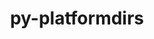 ---
title: "py-platformdirs"
layout: cache
categories: [package, v0.20.1]
meta: {"versions": ["3.5.0"], "compilers": ["gcc@=11.1.0", "gcc@=7.3.1"], "oss": ["amzn2", "ubuntu20.04"], "platforms": ["linux"], "targets": ["aarch64", "neoverse_n1", "ppc64le", "x86_64_v3"], "stacks": ["aws-isc", "aws-isc-aarch64", "data-vis-sdk", "e4s", "e4s-power", "root"], "num_specs": 11, "num_specs_by_stack": {"aws-isc-aarch64": 2, "root": 11, "aws-isc": 1, "e4s-power": 3, "e4s": 3, "data-vis-sdk": 2}}
spec_details: [{"hash": "hgka3tlydtgnaburagszxospu3qt5tnf", "compiler": "gcc@=7.3.1", "versions": ["3.5.0"], "os": "amzn2", "platform": "linux", "target": "aarch64", "variants": ["build_system=python_pip", "~wheel"], "stacks": ["aws-isc-aarch64", "root"], "size": "-", "tarball": "https://binaries.spack.io/v0.20.1/build_cache/linux-amzn2-aarch64/gcc-7.3.1/py-platformdirs-3.5.0/linux-amzn2-aarch64-gcc-7.3.1-py-platformdirs-3.5.0-hgka3tlydtgnaburagszxospu3qt5tnf.spack"}, {"hash": "xa3dgydrf5npvfwcydci3nwylv7t3gz3", "compiler": "gcc@=7.3.1", "versions": ["3.5.0"], "os": "amzn2", "platform": "linux", "target": "neoverse_n1", "variants": ["build_system=python_pip", "~wheel"], "stacks": ["aws-isc-aarch64", "root"], "size": "-", "tarball": "https://binaries.spack.io/v0.20.1/build_cache/linux-amzn2-neoverse_n1/gcc-7.3.1/py-platformdirs-3.5.0/linux-amzn2-neoverse_n1-gcc-7.3.1-py-platformdirs-3.5.0-xa3dgydrf5npvfwcydci3nwylv7t3gz3.spack"}, {"hash": "3x7gieqn5soxhtefu2tms3x4cndldejw", "compiler": "gcc@=7.3.1", "versions": ["3.5.0"], "os": "amzn2", "platform": "linux", "target": "x86_64_v3", "variants": ["build_system=python_pip", "~wheel"], "stacks": ["aws-isc", "root"], "size": "-", "tarball": "https://binaries.spack.io/v0.20.1/build_cache/linux-amzn2-x86_64_v3/gcc-7.3.1/py-platformdirs-3.5.0/linux-amzn2-x86_64_v3-gcc-7.3.1-py-platformdirs-3.5.0-3x7gieqn5soxhtefu2tms3x4cndldejw.spack"}, {"hash": "zaprczzkvzffwntnyvw54l64tli46gqd", "compiler": "gcc@=11.1.0", "versions": ["3.5.0"], "os": "ubuntu20.04", "platform": "linux", "target": "ppc64le", "variants": ["build_system=python_pip", "~wheel"], "stacks": ["root", "e4s-power"], "size": "-", "tarball": "https://binaries.spack.io/v0.20.1/build_cache/linux-ubuntu20.04-ppc64le/gcc-11.1.0/py-platformdirs-3.5.0/linux-ubuntu20.04-ppc64le-gcc-11.1.0-py-platformdirs-3.5.0-zaprczzkvzffwntnyvw54l64tli46gqd.spack"}, {"hash": "ehpl42ymtkwujbjc45frzhit4u3kl5pi", "compiler": "gcc@=11.1.0", "versions": ["3.5.0"], "os": "ubuntu20.04", "platform": "linux", "target": "ppc64le", "variants": ["build_system=python_pip", "~wheel"], "stacks": ["root", "e4s-power"], "size": "-", "tarball": "https://binaries.spack.io/v0.20.1/build_cache/linux-ubuntu20.04-ppc64le/gcc-11.1.0/py-platformdirs-3.5.0/linux-ubuntu20.04-ppc64le-gcc-11.1.0-py-platformdirs-3.5.0-ehpl42ymtkwujbjc45frzhit4u3kl5pi.spack"}, {"hash": "q4aniyneormp67dojcz43ukx6mcjtkcg", "compiler": "gcc@=11.1.0", "versions": ["3.5.0"], "os": "ubuntu20.04", "platform": "linux", "target": "ppc64le", "variants": ["build_system=python_pip", "~wheel"], "stacks": ["root", "e4s-power"], "size": "-", "tarball": "https://binaries.spack.io/v0.20.1/build_cache/linux-ubuntu20.04-ppc64le/gcc-11.1.0/py-platformdirs-3.5.0/linux-ubuntu20.04-ppc64le-gcc-11.1.0-py-platformdirs-3.5.0-q4aniyneormp67dojcz43ukx6mcjtkcg.spack"}, {"hash": "5xo2zz4wzsl4hmlsfvat6q7pwzqjix3j", "compiler": "gcc@=11.1.0", "versions": ["3.5.0"], "os": "ubuntu20.04", "platform": "linux", "target": "x86_64_v3", "variants": ["build_system=python_pip", "~wheel"], "stacks": ["e4s", "root"], "size": "-", "tarball": "https://binaries.spack.io/v0.20.1/build_cache/linux-ubuntu20.04-x86_64_v3/gcc-11.1.0/py-platformdirs-3.5.0/linux-ubuntu20.04-x86_64_v3-gcc-11.1.0-py-platformdirs-3.5.0-5xo2zz4wzsl4hmlsfvat6q7pwzqjix3j.spack"}, {"hash": "g3wpniodu644ybuulp4oesevmvtm4u5u", "compiler": "gcc@=11.1.0", "versions": ["3.5.0"], "os": "ubuntu20.04", "platform": "linux", "target": "x86_64_v3", "variants": ["build_system=python_pip", "~wheel"], "stacks": ["root", "data-vis-sdk"], "size": "-", "tarball": "https://binaries.spack.io/v0.20.1/build_cache/linux-ubuntu20.04-x86_64_v3/gcc-11.1.0/py-platformdirs-3.5.0/linux-ubuntu20.04-x86_64_v3-gcc-11.1.0-py-platformdirs-3.5.0-g3wpniodu644ybuulp4oesevmvtm4u5u.spack"}, {"hash": "anrvg4jzh3k3le6okb5qtnbj5g75h4y2", "compiler": "gcc@=11.1.0", "versions": ["3.5.0"], "os": "ubuntu20.04", "platform": "linux", "target": "x86_64_v3", "variants": ["build_system=python_pip", "~wheel"], "stacks": ["root", "data-vis-sdk"], "size": "-", "tarball": "https://binaries.spack.io/v0.20.1/build_cache/linux-ubuntu20.04-x86_64_v3/gcc-11.1.0/py-platformdirs-3.5.0/linux-ubuntu20.04-x86_64_v3-gcc-11.1.0-py-platformdirs-3.5.0-anrvg4jzh3k3le6okb5qtnbj5g75h4y2.spack"}, {"hash": "esj2wib2qr3bthto7yrs4qjl5gcxgnwy", "compiler": "gcc@=11.1.0", "versions": ["3.5.0"], "os": "ubuntu20.04", "platform": "linux", "target": "x86_64_v3", "variants": ["build_system=python_pip", "~wheel"], "stacks": ["e4s", "root"], "size": "-", "tarball": "https://binaries.spack.io/v0.20.1/build_cache/linux-ubuntu20.04-x86_64_v3/gcc-11.1.0/py-platformdirs-3.5.0/linux-ubuntu20.04-x86_64_v3-gcc-11.1.0-py-platformdirs-3.5.0-esj2wib2qr3bthto7yrs4qjl5gcxgnwy.spack"}, {"hash": "fucbijfn6zuoa3otqdgmstfdyopd3v3h", "compiler": "gcc@=11.1.0", "versions": ["3.5.0"], "os": "ubuntu20.04", "platform": "linux", "target": "x86_64_v3", "variants": ["build_system=python_pip", "~wheel"], "stacks": ["e4s", "root"], "size": "-", "tarball": "https://binaries.spack.io/v0.20.1/build_cache/linux-ubuntu20.04-x86_64_v3/gcc-11.1.0/py-platformdirs-3.5.0/linux-ubuntu20.04-x86_64_v3-gcc-11.1.0-py-platformdirs-3.5.0-fucbijfn6zuoa3otqdgmstfdyopd3v3h.spack"}]
---